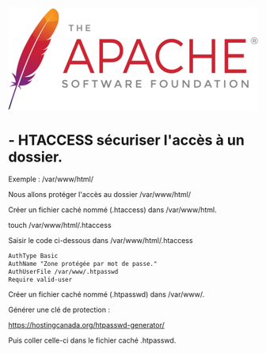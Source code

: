 ![Apache_logo](./images/Apache_logo.png)

# - HTACCESS sécuriser l'accès à un dossier.

Exemple : /var/www/html/

Nous allons protéger l'accès au dossier /var/www/html/

Créer un fichier caché nommé (.htaccess) dans /var/www/html.

touch /var/www/html/.htaccess

Saisir le code ci-dessous dans /var/www/html/.htaccess
```
AuthType Basic
AuthName "Zone protégée par mot de passe."
AuthUserFile /var/www/.htpasswd
Require valid-user
```
Créer un fichier caché nommé (.htpasswd) dans /var/www/.

Générer une clé de protection :

https://hostingcanada.org/htpasswd-generator/

Puis coller celle-ci dans le fichier caché .htpasswd.
